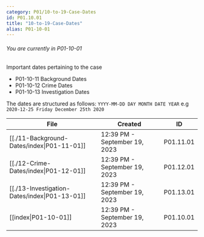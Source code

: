 ```yaml
---
category: P01/10-to-19-Case-Dates
id: P01.10.01
title: "10-to-19-Case-Dates"
alias: P01-10-01
---
```


###### You are currently in P01-10-01

Important dates pertaining to the case

- P01-10-11 Background Dates
- P01-10-12 Crime Dates
- P01-10-13 Investigation Dates

The dates are structured as follows: `YYYY-MM-DD DAY MONTH DATE YEAR` e.g `2020-12-25 Friday December 25th 2020`

| File                                                                                              | Created                       | ID        |
| ------------------------------------------------------------------------------------------------- | ----------------------------- | --------- |
| [[./11-Background-Dates/index\|P01-11-01]]    | 12:39 PM - September 19, 2023 | P01.11.01 |
| [[./12-Crime-Dates/index\|P01-12-01]]         | 12:39 PM - September 19, 2023 | P01.12.01 |
| [[./13-Investigation-Dates/index\|P01-13-01]] | 12:39 PM - September 19, 2023 | P01.13.01 |
| [[index\|P01-10-01]]                        | 12:39 PM - September 19, 2023 | P01.10.01 |
